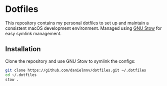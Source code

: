 # Dotfiles

This repository contains my personal dotfiles to set up and maintain a consistent macOS development environment. Managed using [GNU Stow](https://www.gnu.org/software/stow/) for easy symlink management.

## Installation

Clone the repository and use GNU Stow to symlink the configs:

```bash
git clone https://github.com/danielmnv/dotfiles.git ~/.dotfiles
cd ~/.dotfiles
stow .
```
